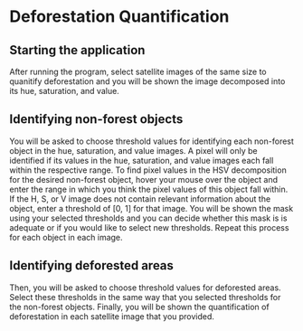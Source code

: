 # Deforestation Quantification

## Starting the application
After running the program, select satellite images of the same size to quanitify deforestation and you will be shown the image decomposed into its hue, saturation, and value.

## Identifying non-forest objects
You will be asked to choose threshold values for identifying each non-forest object in the hue, saturation, and value images. A pixel will only be identified if its values in the hue, saturation, and value images each fall within the respective range. To find pixel values in the HSV decomposition for the desired non-forest object, hover your mouse over the object and enter the range in which you think the pixel values of this object fall within. If the H, S, or V image does not contain relevant information about the object, enter a threshold of [0, 1] for that image. You will be shown the mask using your selected thresholds and you can decide whether this mask is is adequate or if you would like to select new thresholds. Repeat this process for each object in each image.

## Identifying deforested areas
Then, you will be asked to choose threshold values for deforested areas. Select these thresholds in the same way that you selected thresholds for the non-forest objects. Finally, you will be shown the quantification of deforestation in each satellite image that you provided. 
